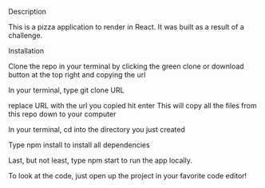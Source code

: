 Description

This is a pizza application to render in React. It was built as a result of a challenge.

Installation

Clone the repo in your terminal by clicking the green clone or download button at the top right and copying the url

In your terminal, type git clone URL

replace URL with the url you copied
hit enter
This will copy all the files from this repo down to your computer

In your terminal, cd into the directory you just created

Type npm install to install all dependencies

Last, but not least, type npm start to run the app locally.

To look at the code, just open up the project in your favorite code editor!
